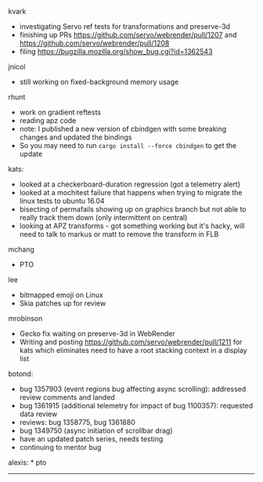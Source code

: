 kvark
* investigating Servo ref tests for transformations and preserve-3d
* finishing up PRs https://github.com/servo/webrender/pull/1207 and https://github.com/servo/webrender/pull/1208
* filing https://bugzilla.mozilla.org/show_bug.cgi?id=1362543




jnicol
* still working on fixed-background memory usage



rhunt
* work on gradient reftests
* reading apz code
* note: I published a new version of cbindgen with some breaking changes and updated the bindings
* So you may need to run `cargo install --force cbindgen` to get the update



kats:
* looked at a checkerboard-duration regression (got a telemetry alert)
* looked at a mochitest failure that happens when trying to migrate the linux tests to ubuntu 16.04
* bisecting of permafails showing up on graphics branch but not able to really track them down (only intermittent on central)
* looking at APZ transforms - got something working but it's hacky, will need to talk to markus or matt to remove the transform in FLB



mchang
* PTO



lee
* bitmapped emoji on Linux
* Skia patches up for review



mrobinson
* Gecko fix waiting on preserve-3d in WebRender
* Writing and posting https://github.com/servo/webrender/pull/1211 for kats which eliminates need to have a root stacking context in a display list



botond:
* bug 1357903 (event regions bug affecting async scrolling): addressed review comments and landed 
* bug 1361915 (additional telemetry for impact of bug 1100357): requested data review 
* reviews: bug 1358775, bug 1361880 
* bug 1349750 (async initiation of scrollbar drag) 
* have an updated patch series, needs testing
* continuing to mentor bug 





alexis:
        * pto

________________


